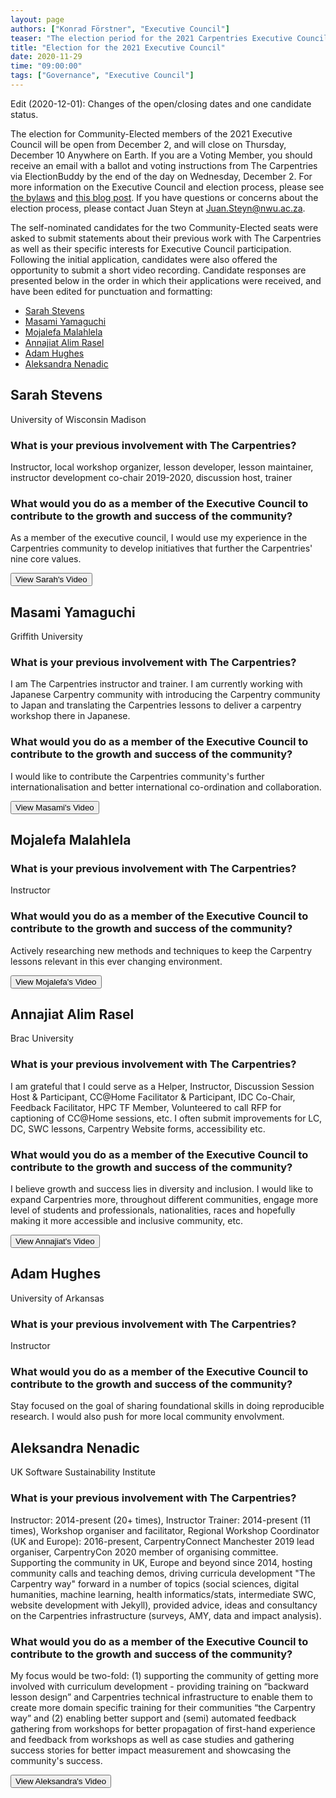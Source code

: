 ```yaml
---
layout: page
authors: ["Konrad Förstner", "Executive Council"]
teaser: "The election period for the 2021 Carpentries Executive Council opens Monday November 30"
title: "Election for the 2021 Executive Council"
date: 2020-11-29
time: "09:00:00"
tags: ["Governance", "Executive Council"]
---
```


Edit (2020-12-01): Changes of the open/closing dates and one candidate status.

The election for Community-Elected members of the 2021 Executive Council will be open from December 2, and will close on Thursday, December 10 Anywhere on Earth. If you are a Voting Member, you should receive an email with a ballot and voting instructions from The Carpentries via ElectionBuddy by the end of the day on Wednesday, December 2. For more information on the Executive Council and election process, please see [the bylaws](https://docs.carpentries.org/topic_folders/governance/bylaws.html) and [this blog post](https://carpentries.org/blog/2019/10/executive-council-elections-2019/). If you have questions or concerns about the election process, please contact Juan Steyn at Juan.Steyn@nwu.ac.za.

The self-nominated candidates for the two Community-Elected seats were asked to submit statements about their previous work with The Carpentries as well as their specific interests for Executive Council participation. Following the initial application, candidates were also offered the opportunity to submit a short video recording. Candidate responses are presented below in the order in which their applications were received, and have been edited for punctuation and formatting:

- [Sarah Stevens](#sarah-stevens)
- [Masami Yamaguchi](#masami-yamaguchi)
- [Mojalefa Malahlela](#mojalefa-malahlela)
- [Annajiat Alim Rasel](#annajiat-alim-rasel)
- [Adam Hughes](#adam-hughes)
- [Aleksandra Nenadic](#aleksandra-nenadic)

## Sarah Stevens

University of Wisconsin Madison

### What is your previous involvement with The Carpentries?

Instructor, local workshop organizer, lesson developer, lesson maintainer, instructor development co-chair 2019-2020, discussion host, trainer

### What would you do as a member of the Executive Council to contribute to the growth and success of the community?

As a member of the executive council, I would use my experience in the Carpentries community to develop initiatives that further the Carpentries' nine core values.

<a href="https://youtu.be/mNsnhz23Bio">
        <button class="btn">
            View Sarah's Video
        </button>
</a>

## Masami Yamaguchi

Griffith University

### What is your previous involvement with The Carpentries?

I am The Carpentries instructor and trainer. I am currently working with Japanese Carpentry community with introducing the Carpentry community to Japan and translating the Carpentries lessons to deliver a carpentry workshop there in Japanese.

### What would you do as a member of the Executive Council to contribute to the growth and success of the community?

I would like to contribute the Carpentries community's further internationalisation and better international co-ordination and collaboration.

<a href="https://youtu.be/aDxFFmC1Kx8">
        <button class="btn">
            View Masami's Video
        </button>
</a>

## Mojalefa Malahlela


### What is your previous involvement with The Carpentries?

Instructor

### What would you do as a member of the Executive Council to contribute to the growth and success of the community?

Actively researching new methods and techniques to keep the Carpentry lessons relevant in this ever changing environment.

<a href="https://youtu.be/TdM0yDDFz60">
        <button class="btn">
            View Mojalefa's Video
        </button>
</a>

## Annajiat Alim Rasel

Brac University

### What is your previous involvement with The Carpentries?

I am grateful that I could serve as a Helper, Instructor, Discussion Session Host & Participant, CC@Home Facilitator & Participant, IDC Co-Chair, Feedback Facilitator, HPC TF Member, Volunteered to call RFP for captioning of CC@Home sessions, etc. I often submit improvements for LC, DC, SWC lessons, Carpentry Website forms, accessibility etc.

### What would you do as a member of the Executive Council to contribute to the growth and success of the community?

I believe growth and success lies in diversity and inclusion. I would like to expand Carpentries more, throughout different communities, engage more level of students and professionals, nationalities, races and hopefully making it more accessible and inclusive community, etc.

<a href="https://youtu.be/uQ3RpXBR74E">
        <button class="btn">
            View Annajiat's Video
        </button>
</a>

## Adam Hughes

University of Arkansas

### What is your previous involvement with The Carpentries?

Instructor

### What would you do as a member of the Executive Council to contribute to the growth and success of the community?

Stay focused on the goal of sharing foundational skills in doing reproducible research. I would also push for more local community envolvment.

## Aleksandra Nenadic

UK Software Sustainability Institute

### What is your previous involvement with The Carpentries?

Instructor: 2014-present (20+ times), Instructor Trainer: 2014-present (11 times), Workshop organiser and facilitator, Regional Workshop Coordinator (UK and Europe): 2016-present, CarpentryConnect Manchester 2019 lead organiser, CarpentryCon 2020 member of organising committee. Supporting the community in UK, Europe and beyond since 2014, hosting community calls and teaching demos, driving curricula development "The Carpentry way" forward in a number of topics (social sciences, digital humanities, machine learning, health informatics/stats, intermediate SWC, website development with Jekyll), provided advice, ideas and consultancy on the Carpentries infrastructure (surveys, AMY, data and impact analysis).

### What would you do as a member of the Executive Council to contribute to the growth and success of the community?

My focus would be two-fold: (1) supporting the community of getting more involved with curriculum development - providing training on “backward lesson design” and Carpentries technical infrastructure to enable them to create more domain specific training for their communities “the Carpentry way” and (2) enabling better support and (semi) automated feedback gathering from workshops for better propagation of first-hand experience and feedback from workshops as well as case studies and gathering success stories for better impact measurement and showcasing the community's success.

<a href="https://youtu.be/oJGKRp5rtL8">
        <button class="btn">
            View Aleksandra's Video
        </button>
</a>
